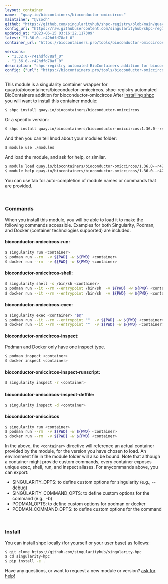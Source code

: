 ```yaml
---
layout: container
name:  "quay.io/biocontainers/bioconductor-omiccircos"
maintainer: "@vsoch"
github: "https://github.com/singularityhub/shpc-registry/blob/main/quay.io/biocontainers/bioconductor-omiccircos/container.yaml"
config_url: "https://raw.githubusercontent.com/singularityhub/shpc-registry/main/quay.io/biocontainers/bioconductor-omiccircos/container.yaml"
updated_at: "2023-06-15 03:16:22.117309"
latest: "1.36.0--r42hdfd78af_0"
container_url: "https://biocontainers.pro/tools/bioconductor-omiccircos"

versions:
 - "1.32.0--r41hdfd78af_0"
 - "1.36.0--r42hdfd78af_0"
description: "shpc-registry automated BioContainers addition for bioconductor-omiccircos"
config: {"url": "https://biocontainers.pro/tools/bioconductor-omiccircos", "maintainer": "@vsoch", "description": "shpc-registry automated BioContainers addition for bioconductor-omiccircos", "latest": {"1.36.0--r42hdfd78af_0": "sha256:41666a920126468233482cabe75e8be9cb115b890bde9cf43b7dfdfd7a5b4ca0"}, "tags": {"1.32.0--r41hdfd78af_0": "sha256:be43aa4a3c918b29e3f5a91cfce51bd9621c99f8513c3d70b0b118ba010539b9", "1.36.0--r42hdfd78af_0": "sha256:41666a920126468233482cabe75e8be9cb115b890bde9cf43b7dfdfd7a5b4ca0"}, "docker": "quay.io/biocontainers/bioconductor-omiccircos"}
---
```


This module is a singularity container wrapper for quay.io/biocontainers/bioconductor-omiccircos.
shpc-registry automated BioContainers addition for bioconductor-omiccircos
After [installing shpc](#install) you will want to install this container module:


```bash
$ shpc install quay.io/biocontainers/bioconductor-omiccircos
```

Or a specific version:

```bash
$ shpc install quay.io/biocontainers/bioconductor-omiccircos:1.36.0--r42hdfd78af_0
```

And then you can tell lmod about your modules folder:

```bash
$ module use ./modules
```

And load the module, and ask for help, or similar.

```bash
$ module load quay.io/biocontainers/bioconductor-omiccircos/1.36.0--r42hdfd78af_0
$ module help quay.io/biocontainers/bioconductor-omiccircos/1.36.0--r42hdfd78af_0
```

You can use tab for auto-completion of module names or commands that are provided.

<br>

### Commands

When you install this module, you will be able to load it to make the following commands accessible.
Examples for both Singularity, Podman, and Docker (container technologies supported) are included.

#### bioconductor-omiccircos-run:

```bash
$ singularity run <container>
$ podman run --rm  -v ${PWD} -w ${PWD} <container>
$ docker run --rm  -v ${PWD} -w ${PWD} <container>
```

#### bioconductor-omiccircos-shell:

```bash
$ singularity shell -s /bin/sh <container>
$ podman run --it --rm --entrypoint /bin/sh  -v ${PWD} -w ${PWD} <container>
$ docker run --it --rm --entrypoint /bin/sh  -v ${PWD} -w ${PWD} <container>
```

#### bioconductor-omiccircos-exec:

```bash
$ singularity exec <container> "$@"
$ podman run --it --rm --entrypoint ""  -v ${PWD} -w ${PWD} <container> "$@"
$ docker run --it --rm --entrypoint ""  -v ${PWD} -w ${PWD} <container> "$@"
```

#### bioconductor-omiccircos-inspect:

Podman and Docker only have one inspect type.

```bash
$ podman inspect <container>
$ docker inspect <container>
```

#### bioconductor-omiccircos-inspect-runscript:

```bash
$ singularity inspect -r <container>
```

#### bioconductor-omiccircos-inspect-deffile:

```bash
$ singularity inspect -d <container>
```



#### bioconductor-omiccircos

```bash
$ singularity run <container>
$ podman run --rm  -v ${PWD} -w ${PWD} <container>
$ docker run --rm  -v ${PWD} -w ${PWD} <container>
```


In the above, the `<container>` directive will reference an actual container provided
by the module, for the version you have chosen to load. An environment file in the
module folder will also be bound. Note that although a container
might provide custom commands, every container exposes unique exec, shell, run, and
inspect aliases. For anycommands above, you can export:

 - SINGULARITY_OPTS: to define custom options for singularity (e.g., --debug)
 - SINGULARITY_COMMAND_OPTS: to define custom options for the command (e.g., -b)
 - PODMAN_OPTS: to define custom options for podman or docker
 - PODMAN_COMMAND_OPTS: to define custom options for the command

<br>

### Install

You can install shpc locally (for yourself or your user base) as follows:

```bash
$ git clone https://github.com/singularityhub/singularity-hpc
$ cd singularity-hpc
$ pip install -e .
```

Have any questions, or want to request a new module or version? [ask for help!](https://github.com/singularityhub/singularity-hpc/issues)